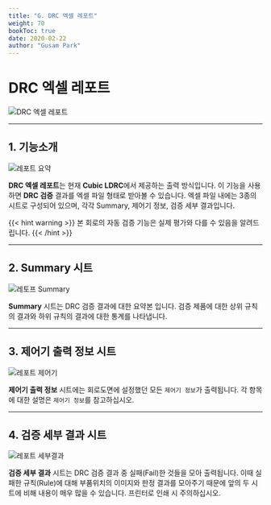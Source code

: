 ```yaml
---
title: "G. DRC 엑셀 레포트"
weight: 70
bookToc: true
date: 2020-02-22
author: "Gusam Park"
---
```


# DRC 엑셀 레포트

![DRC 엑셀 레포트](/ldrc/10.png)

---

## 1. 기능소개

![레포트 요약](/ldrc/37.png)

**DRC 엑셀 레포트**는 현재 **Cubic LDRC**에서 제공하는 출력 방식입니다. 이 기능을 사용하면 **DRC 검증** 결과를 엑셀 파일 형태로 받아볼 수 있습니다. 엑셀 파일 내에는 3종의 시트로 구성되어 있으며, 각각 Summary, 제어기 정보, 검증 세부 결과입니다.

{{< hint warning >}}
본 회로의 자동 검증 기능은 실제 평가와 다를 수 있음을 알려드립니다.
{{< /hint >}}

---

## 2. Summary 시트

![레토프 Summary](/ldrc/38.png)

**Summary** 시트는 DRC 검증 결과에 대한 요약본 입니다. 검증 제품에 대한 상위 규칙의 결과와 하위 규칙의 결과에 대한 통계를 나타냅니다.

---

## 3. 제어기 출력 정보 시트

![레포트 제어기](/ldrc/39.png)

**제어기 출력 정보** 시트에는 회로도면에 설정했던 모든 `제어기 정보`가 출력됩니다. 각 항목에 대한 설명은 `제어기 정보`를 참고하십시오.

---

## 4. 검증 세부 결과 시트

![레포트 세부결과](/ldrc/40.png)

**검증 세부 결과** 시트는 DRC 검증 결과 중 실패(Fail)한 것들을 모아 출력됩니다. 이때 실패한 규칙(Rule)에 대해 부품위치의 이미지와 판정 결과를 모아주기 때문에 앞의 두 시트에 비해 내용이 매우 많을 수 있습니다. 프린터로 인쇄 시 주의하십시오.
